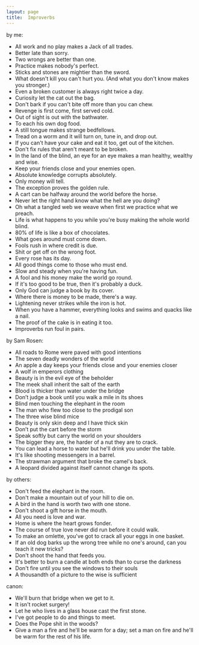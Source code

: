 ```yaml
---
layout: page
title:  Improverbs
---
```


by me:

- All work and no play makes a Jack of all trades.
- Better late than sorry.
- Two wrongs are better than one.
- Practice makes nobody's perfect.
- Sticks and stones are mightier than the sword.
- What doesn't kill you can't hurt you. (And what you don't know makes you stronger.)
- Even a broken customer is always right twice a day.
- Curiosity let the cat out the bag.
- Don't bark if you can't bite off more than you can chew.
- Revenge is first come, first served cold.
- Out of sight is out with the bathwater.
- To each his own dog food.
- A still tongue makes strange bedfellows.
- Tread on a worm and it will turn on, tune in, and drop out.
- If you can't have your cake and eat it too, get out of the kitchen.
- Don't fix rules that aren't meant to be broken.
- In the land of the blind, an eye for an eye makes a man healthy, wealthy and wise.
- Keep your friends close and your enemies open.
- Absolute knowledge corrupts absolutely.
- Only money will tell.
- The exception proves the golden rule.
- A cart can be halfway around the world before the horse.
- Never let the right hand know what the hell are you doing?
- Oh what a tangled web we weave when first we practice what we preach.
- Life is what happens to you while you're busy making the whole world blind.
- 80% of life is like a box of chocolates.
- What goes around must come down.
- Fools rush in where credit is due.
- Shit or get off on the wrong foot.
- Every rose has its day.
- All good things come to those who must end.
- Slow and steady when you're having fun.
- A fool and his money make the world go round.
- If it's too good to be true, then it's probably a duck.
- Only God can judge a book by its cover.
- Where there is money to be made, there's a way.
- Lightening never strikes while the iron is hot.
- When you have a hammer, everything looks and swims and quacks like a nail.
- The proof of the cake is in eating it too.
- Improverbs run foul in pairs.

by Sam Rosen:

- All roads to Rome were paved with good intentions
- The seven deadly wonders of the world
- An apple a day keeps your friends close and your enemies closer
- A wolf in emperors clothing
- Beauty is in the evil eye of the beholder
- The meek shall inherit the salt of the earth
- Blood is thicker than water under the bridge
- Don’t judge a book until you walk a mile in its shoes
- Blind men touching the elephant in the room
- The man who flew too close to the prodigal son
- The three wise blind mice
- Beauty is only skin deep and I have thick skin
- Don’t put the cart before the storm
- Speak softly but carry the world on your shoulders
- The bigger they are, the harder of a nut they are to crack.
- You can lead a horse to water but he'll drink you under the table.
- It's like shooting messengers in a barrel.
- The strawman argument that broke the camel's back.
- A leopard divided against itself cannot change its spots.

by others:

- Don't feed the elephant in the room.
- Don't make a mountain out of your hill to die on.
- A bird in the hand is worth two with one stone.
- Don't shoot a gift horse in the mouth.
- All you need is love and war.
- Home is where the heart grows fonder.
- The course of true love never did run before it could walk.
- To make an omlette, you've got to crack all your eggs in one basket.
- If an old dog barks up the wrong tree while no one's around, can you teach it new tricks?
- Don't shoot the hand that feeds you.
- It's better to burn a candle at both ends than to curse the darkness
- Don't fire until you see the windows to their souls
- A thousandth of a picture to the wise is sufficient

canon:

- We'll burn that bridge when we get to it.
- It isn't rocket surgery!
- Let he who lives in a glass house cast the first stone.
- I've got people to do and things to meet.
- Does the Pope shit in the woods?
- Give a man a fire and he'll be warm for a day; set a man on fire and he'll be warm for the rest of his life.
